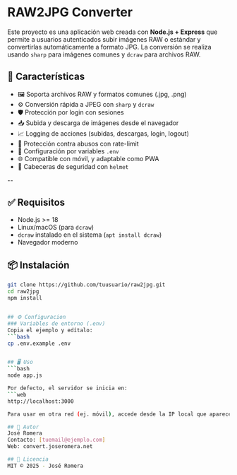 # RAW2JPG Converter

Este proyecto es una aplicación web creada con **Node.js + Express** que permite a usuarios autenticados subir imágenes RAW o estándar y convertirlas automáticamente a formato JPG. La conversión se realiza usando `sharp` para imágenes comunes y `dcraw` para archivos RAW.

## 🚀 Características

- 🖼️ Soporta archivos RAW y formatos comunes (.jpg, .png)
- ⚙️ Conversión rápida a JPEG con `sharp` y `dcraw`
- 🛡️ Protección por login con sesiones
- 📥 Subida y descarga de imágenes desde el navegador
- 📈 Logging de acciones (subidas, descargas, login, logout)
- 🧱 Protección contra abusos con rate-limit
- 🧠 Configuración por variables `.env`
- 🌐 Compatible con móvil, y adaptable como PWA
- 🔐 Cabeceras de seguridad con `helmet`

--

## ✅ Requisitos

- Node.js >= 18
- Linux/macOS (para `dcraw`)
- `dcraw` instalado en el sistema (`apt install dcraw`)
- Navegador moderno

## 📦 Instalación

```bash
git clone https://github.com/tuusuario/raw2jpg.git
cd raw2jpg
npm install


## ⚙️ Configuracion
### Variables de entorno (.env)
Copia el ejemplo y edítalo:
```bash
cp .env.example .env


## 🖥️ Uso
```bash
node app.js

Por defecto, el servidor se inicia en:
```web
http://localhost:3000

Para usar en otra red (ej. móvil), accede desde la IP local que aparece al arrancar.

## 🧠 Autor
José Romera
Contacto: [tuemail@ejemplo.com]
Web: convert.joseromera.net

## 📄 Licencia
MIT © 2025 - José Romera



